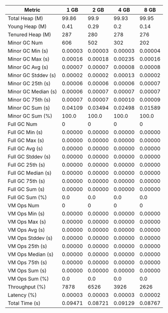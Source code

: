 | Metric | 1 GB | 2 GB | 4 GB | 8 GB |
|------|----|----|----|----|
| Total Heap (M) | 99.86 | 99.9 | 99.93 | 99.95 |
| Young Heap (M) | 0.41 | 0.29 | 0.2 | 0.14 |
| Tenured Heap (M) | 287 | 280 | 278 | 276 |
| Minor GC Num | 606 | 502 | 302 | 202 |
| Minor GC Min (s) | 0.00003 | 0.00003 | 0.00003 | 0.00004 |
| Minor GC Max (s) | 0.00016 | 0.00018 | 0.00235 | 0.00016 |
| Minor GC Avg (s) | 0.00007 | 0.00007 | 0.00008 | 0.00008 |
| Minor GC Stddev (s) | 0.00002 | 0.00002 | 0.00013 | 0.00002 |
| Minor GC 25th (s) | 0.00006 | 0.00006 | 0.00006 | 0.00007 |
| Minor GC Median (s) | 0.00006 | 0.00007 | 0.00007 | 0.00007 |
| Minor GC 75th (s) | 0.00007 | 0.00007 | 0.00010 | 0.00009 |
| Minor GC Sum (s) | 0.04109 | 0.03494 | 0.02498 | 0.01589 |
| Minor GC Sum (%) | 100.0 | 100.0 | 100.0 | 100.0 |
| Full GC Num | 0 | 0 | 0 | 0 |
| Full GC Min (s) | 0.00000 | 0.00000 | 0.00000 | 0.00000 |
| Full GC Max (s) | 0.00000 | 0.00000 | 0.00000 | 0.00000 |
| Full GC Avg (s) | 0.00000 | 0.00000 | 0.00000 | 0.00000 |
| Full GC Stddev (s) | 0.00000 | 0.00000 | 0.00000 | 0.00000 |
| Full GC 25th (s) | 0.00000 | 0.00000 | 0.00000 | 0.00000 |
| Full GC Median (s) | 0.00000 | 0.00000 | 0.00000 | 0.00000 |
| Full GC 75th (s) | 0.00000 | 0.00000 | 0.00000 | 0.00000 |
| Full GC Sum (s) | 0.00000 | 0.00000 | 0.00000 | 0.00000 |
| Full GC Sum (%) | 0.0 | 0.0 | 0.0 | 0.0 |
| VM Ops Num | 0 | 0 | 0 | 0 |
| VM Ops Min (s) | 0.00000 | 0.00000 | 0.00000 | 0.00000 |
| VM Ops Max (s) | 0.00000 | 0.00000 | 0.00000 | 0.00000 |
| VM Ops Avg (s) | 0.00000 | 0.00000 | 0.00000 | 0.00000 |
| VM Ops Stddev (s) | 0.00000 | 0.00000 | 0.00000 | 0.00000 |
| VM Ops 25th (s) | 0.00000 | 0.00000 | 0.00000 | 0.00000 |
| VM Ops Median (s) | 0.00000 | 0.00000 | 0.00000 | 0.00000 |
| VM Ops 75th (s) | 0.00000 | 0.00000 | 0.00000 | 0.00000 |
| VM Ops Sum (s) | 0.00000 | 0.00000 | 0.00000 | 0.00000 |
| VM Ops Sum (%) | 0.0 | 0.0 | 0.0 | 0.0 |
| Throughput (%) | 7878 | 6526 | 3926 | 2626 |
| Latency (%) | 0.00003 | 0.00003 | 0.00003 | 0.00002 |
| Total Time (s) | 0.09471 | 0.08721 | 0.09129 | 0.08767 |
